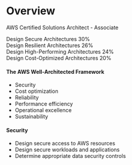 # Overview

AWS Certified Solutions Architect - Associate

Design Secure Architectures 30%  
Design Resilient Architectures 26%  
Design High-Performing Architectures 24%  
Design Cost-Optimized Architectures 20%  

#### The AWS Well-Architected Framework
- Security
- Cost optimization
- Reliability
- Performance efficiency
- Operational excellence
- Sustainability

#### Security
- Design secure access to AWS resources
- Design secure workloads and applications
- Determine appropriate data security controls

